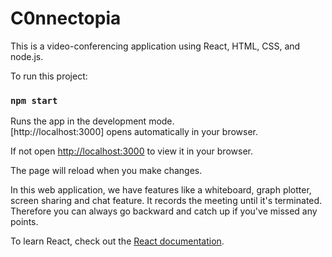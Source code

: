 # C0nnectopia

This is a video-conferencing application using React, HTML, CSS, and node.js.


To run this project:
### `npm start`

Runs the app in the development mode.\
[http://localhost:3000] opens automatically in your browser.

If not open [http://localhost:3000](http://localhost:3000) to view it in your browser.

The page will reload when you make changes.

In this web application, we have features like a whiteboard, graph plotter, screen sharing and chat feature.
It records the meeting until it's terminated. 
Therefore you can always go backward and catch up if you've missed any points.


To learn React, check out the [React documentation](https://reactjs.org/).
